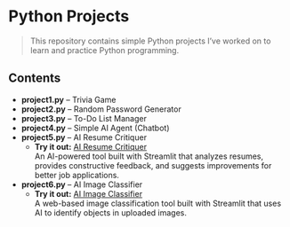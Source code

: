 # Python Projects

> This repository contains simple Python projects I’ve worked on to learn and practice Python programming.

## Contents

- **project1.py** – Trivia Game  
- **project2.py** – Random Password Generator  
- **project3.py** – To-Do List Manager  
- **project4.py** – Simple AI Agent (Chatbot)  
- **project5.py** – AI Resume Critiquer  
  - **Try it out:** [AI Resume Critiquer](https://imageclassifierai1.streamlit.app/)  
    An AI-powered tool built with Streamlit that analyzes resumes, provides constructive feedback, and suggests improvements for better job applications.  
- **project6.py** – AI Image Classifier  
  - **Try it out:** [AI Image Classifier](https://imageclassifierai.streamlit.app/)  
    A web-based image classification tool built with Streamlit that uses AI to identify objects in uploaded images.  



